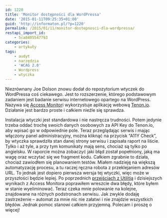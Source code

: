 ```yaml
---
id: 1220
title: 'Monitor dostępności dla WordPressa'
date: '2015-01-11T09:25:35+01:00'
guid: 'http://informaton.pl/?p=1220'
permalink: /2015/01/11/monitor-dostepnosci-dla-wordpressa/
restapi_import_id:
    - 5ca8405547793
categories:
    - artykuły
tags:
    - audyt
    - narzędzia
    - 'WCAG 2.0'
    - Wordpress
    - wtyczka
---
```


Niezrównany Joe Dolson znowu dodał do repozytorium wtyczek do WordPressa coś ciekawego. Jest to rozszerzenie, którego podstawowym zadaniem jest badanie serwisu internetowego opartego na WordPress. Nazywa się [Access Monitor](https://wordpress.org/plugins/access-monitor/)i wykorzystuje aplikację webową [Tenon.io](http://tenon.io/). Działanie jest bardzo proste i całkiem nieźle się sprawdza.

Instalacja wtyczki jest standardowa i nie nastręcza trudności. Potem jedynie trzeba oddać trochę swoich danych osobowych za API Key do Tenon.io, aby wpisać go w odpowiednie pole. Teraz przeglądając serwis i mając włączony panel administracyjny, można kliknąć na przycisk “A11Y Check”, by wtyczka sprawdziła stan danej strony serwisu i zapisała raport na liście. Tylko i aż tyle, a przy tym komunikaty mają sens, chociaż są tylko po angielsku. W raporcie można zobaczyć jaki błąd został popełniony, jaką ma wagę oraz wczytać się we fragment kodu. Całkiem zgrabnie to działa, chociaż zawiodłem się planowaniem testów. Miałem nadzieję na większą automatyzację procesu, a tu raczej ręczna robota z przeklejaniem adresów URL. To jednak jest dopiero pierwsza wersja tej wtyczki, więc może w przyszłości będzie lepiej. Po poprzednich [przejściach z Utilitią](http://informaton.pl/artykuly/tajemniczy-wskaznik-dostepnosci-utilitii-czyli-o-ograniczonym-zaufaniu-do-automatow/) i dzisiejszych wynikach z Access Monitora poprawiłem wreszcie dwa błędy, które byłem w stanie wyeliminować. Teraz czeka mnie polowanie na kolejne, znajdowane na różnych podstronach serwisu. Jak zwykle dodaję zastrzeżenie – automat za mnie nic nie załatwi i nie znajdzie wszystkich błędów. Jednak pomoc stanowi całkiem przyjemną. Polecam i proszę o więcej!
